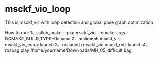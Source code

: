 # msckf_vio_loop
This is msckf_vio with loop detection and global pose graph optimization

How to run:
1、catkin_make --pkg msckf_vio --cmake-args -DCMAKE_BUILD_TYPE=Release
2、roslaunch msckf_vio msckf_vio_euroc.launch
3、roslaunch msckf_vio msckf_rviz.launch
4、rosbag play /home/yourname/Downloads/MH_05_difficult.bag
